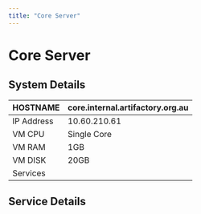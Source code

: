 ```yaml
---
title: "Core Server"
---
```

# Core Server

## System Details

| HOSTNAME   | core.internal.artifactory.org.au |
|------------|----------------------------------|
| IP Address | 10.60.210.61                     |
| VM CPU     | Single Core                      |
| VM RAM     | 1GB                              |
| VM DISK    | 20GB                             |
| Services   |                                  |

## Service Details
